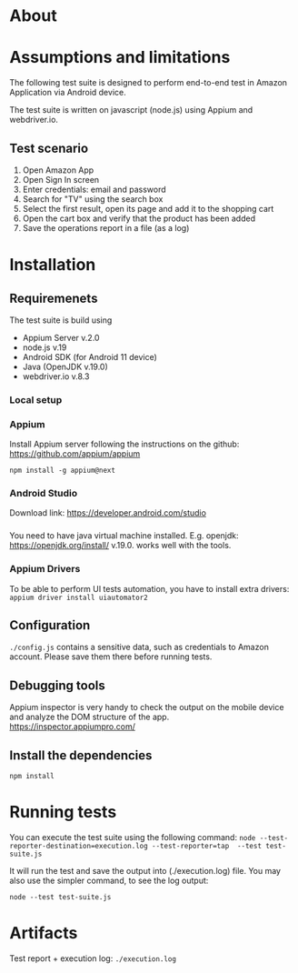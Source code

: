 # About

# Assumptions and limitations

The following test suite is designed to perform end-to-end test in Amazon Application via Android device.

The test suite is written on javascript (node.js) using Appium and webdriver.io.

## Test scenario

1. Open Amazon App
2. Open Sign In screen
3. Enter credentials: email and password
4. Search for "TV" using the search box
5. Select the first result, open its page and add it to the shopping cart
6. Open the cart box and verify that the product has been added
7. Save the operations report in a file (as a log) 

# Installation

## Requiremenets

The test suite is build using

* Appium Server v.2.0
* node.js v.19
* Android SDK (for Android 11 device)
* Java (OpenJDK v.19.0)
* webdriver.io v.8.3

### Local setup

### Appium

Install Appium server following the instructions on the github: https://github.com/appium/appium

``npm install -g appium@next``

### Android Studio

Download link: https://developer.android.com/studio

###
You need to have java virtual machine installed.
E.g. openjdk: https://openjdk.org/install/ v.19.0. works well with the tools.

### Appium Drivers

To be able to perform UI tests automation, you have to install extra drivers:
``appium driver install uiautomator2``


## Configuration

``./config.js`` contains a sensitive data, such as credentials to Amazon account. Please save them there before running tests.

## Debugging tools

Appium inspector is very handy to check the output on the mobile device and analyze the DOM structure of the app.
https://inspector.appiumpro.com/

## Install the dependencies

``npm install``

# Running tests

You can execute the test suite using the following command:
``node --test-reporter-destination=execution.log --test-reporter=tap  --test test-suite.js``

It will run the test and save the output into (./execution.log) file.
You may also use the simpler command, to see the log output:

``node --test test-suite.js``

# Artifacts

Test report + execution log:
``./execution.log``
